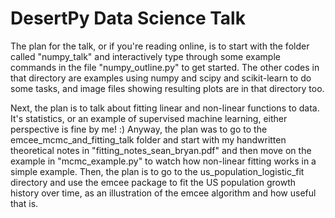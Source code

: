 # DesertPy Data Science Talk

The plan for the talk, or if you're reading online, is to start with the folder called "numpy_talk" and interactively type through some example commands in the file "numpy_outline.py" to get started. The other codes in that directory are examples using numpy and scipy and scikit-learn to do some tasks, and image files showing resulting plots are in that directory too.

Next, the plan is to talk about fitting linear and non-linear functions to data. It's statistics, or an example of supervised machine learning, either perspective is fine by me! :) Anyway, the plan was to go to the emcee_mcmc_and_fitting_talk folder and start with my handwritten theoretical notes in "fitting_notes_sean_bryan.pdf" and then move on the example in "mcmc_example.py" to watch how non-linear fitting works in a simple example. Then, the plan is to go to the us_population_logistic_fit directory and use the emcee package to fit the US population growth history over time, as an illustration of the emcee algorithm and how useful that is.
